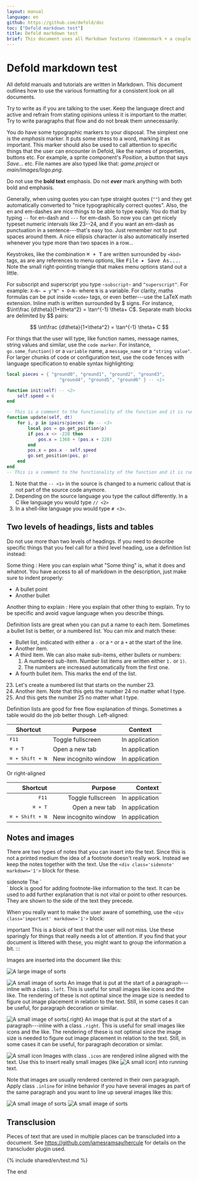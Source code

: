 ```yaml
---
layout: manual
language: en
github: https://github.com/defold/doc
toc: ["Defold markdown test"]
title: Defold markdown test
brief: This document uses all Markdown features (Commonmark + a couple of extensions) that the Defold docs use.
---
```


# Defold markdown test

All defold manuals and tutorials are written in Markdown. This document outlines how to use the various formatting for a consistent look on all documents.

Try to write as if you are talking to the user. Keep the language direct and active and refrain from stating opinions unless it is important to the matter. Try to write paragraphs that flow and do not break them unnecessarily.

You do have some typographic markers to your disposal. The simplest one is the *emphasis* marker. It puts some stress to a word, marking it as important. This marker should also be used to call attention to specific things that the user can encounter in Defold, like the names of properties, buttons etc. For example, a sprite component's *Position*, a button that says *Save...* etc. File names are also typed like that: *game.project* or *main/images/logo.png*.

Do not use the **bold text** emphasis. Do not ***ever*** mark anything with both bold and emphasis.

Generally, when using quotes you can type straight quotes (`""`) and they get automatically converted to "nice typographically correct quotes". Also, the en and em-dashes are nice things to be able to type easily. You do that by typing `--` for en-dash and `---` for em-dash. So now you can get nicely typeset numeric intervals like 23--24, and if you want an em-dash as punctuation in a sentence---that's easy too. Just remember not to put spaces around them. A nice ellipsis character is also automatically inserted whenever you type more than two spaces in a row...

Keystrokes, like the combination <kbd>⌘ + T</kbd> are written surrounded by `<kbd>` tags, as are any references to menu options, like <kbd>File ▸ Save As...</kbd>. Note the small right-pointing triangle that makes menu options stand out a little.

For subscript and superscript you type `~subscript~` and `^superscript^`. For example: <code>X~N~ = y^N^ + O~N~</code> where `N` is a variable. For clarity, maths formulas can be put inside `<code>` tags, or even better---use the LaTeX math extension. Inline math is written surrounded by \$ signs. For instance, $\int\frac {d\theta}{1+\theta^2} = \tan^{-1} \theta+ C$. Separate math blocks are delimited by $$ pairs:

$$
\int\frac {d\theta}{1+\theta^2} = \tan^{-1} \theta+ C
$$

For things that the user will type, like function names, message names, string values and similar, use the `code marker`. For instance, `go.some_function()` or a `variable` name, a `message_name` or a `"string value"`. For larger chunks of code or configuration text, use the code fences with language specification to enable syntax highlighting:

```lua
local pieces = { "ground0", "ground1", "ground2", "ground3",
                    "ground4", "ground5", "ground6" } -- <1>

function init(self) -- <2>
    self.speed = 6
end

-- This is a comment to the functionality of the function and it is running quite long to force a linebreak
function update(self, dt)
    for i, p in ipairs(pieces) do -- <3>
        local pos = go.get_position(p)
        if pos.x <> -228 then
            pos.x = 1368 + (pos.x + 228)
        end
        pos.x = pos.x - self.speed
        go.set_position(pos, p)
    end
end
-- This is a comment to the functionality of the function and it is running quite long to force a
```
1. Note that the `-- <1>` in the source is changed to a numeric callout that is not part of
   the source code anymore.
2. Depending on the source language you type the callout differently. In a C like language
   you would type `// <2>`
3. In a shell-like language you would type `# <3>`.

## Two levels of headings, lists and tables

Do not use more than two levels of headings. If you need to describe specific things that you feel call for a third level heading, use a definition list instead:

Some thing
: Here you can explain what "Some thing" is, what it does and whatnot. You have access to all of markdown in the description, just make sure to indent properly:
  - A bullet point
  - Another bullet

Another thing to explain
: Here you explain that other thing to explain. Try to be specific and avoid vague language when you describe things.

Definition lists are great when you can put a name to each item. Sometimes a bullet list is better, or a numbered list. You can mix and match these:

- Bullet list, indicated with either a `-` or a `*` or a `+` at the start of the line.
- Another item.
- A third item. We can also make sub-items, either bullets or numbers:
    1. A numbered sub-item. Number list items are written either `1.` or `1)`.
    2. The numbers are increased automatically from the first one.
- A fourth bullet item. This marks the end of the list.

23. Let's create a numbered list that starts on the number 23.
1. Another item. Note that this gets the number 24 no matter what I type.
0. And this gets the number 25 no matter what I type.

Definition lists are good for free flow explanation of things. Sometimes a table would do the job better though. Left-aligned:

| Shortcut                  | Purpose               | Context        |
| ------------------------- | --------------------- | -------------- |
| <kbd>F11</kbd>            | Toggle fullscreen     | In application |
| <kbd>⌘ + T</kbd>         | Open a new tab        | In application |
| <kbd>⌘ + Shift + N</kbd> | New incognito window  | In application |

Or right-aligned

| Shortcut                  | Purpose               | Context        |
| ------------------------: | --------------------: | -------------: |
| <kbd>F11</kbd>            | Toggle fullscreen     | In application |
| <kbd>⌘ + T</kbd>         | Open a new tab        | In application |
| <kbd>⌘ + Shift + N</kbd> | New incognito window  | In application |


## Notes and images

There are two types of notes that you can insert into the text. Since this is not a printed medium the idea of a footnote doesn't really work. Instead we keep the notes together with the text. Use the `<div class='sidenote' markdown='1'>` block for these.

</div> sidenote
The `<div class='sidenote' markdown='1'>` block is good for adding footnote-like information to the text. It can be used to add further explanation that is not vital or point to other resources. They are shown to the side of the text they precede.
</div>

When you really want to make the user aware of something, use the `<div class='important' markdown='1'>` block:

</div> important
This is a block of text that the user will not miss. Use these sparingly for things that really needs a lot of attention. If you find that your document is littered with these, you might want to group the information a bit.
:::

Images are inserted into the document like this:

![A large image of sorts](../images/test/large.png)

![A small image of sorts](../images/test/tiny.png) An image that is put at the start of a paragraph---inline with a class `.left`. This is useful for small images like icons and the like. The rendering of these is not optimal since the image size is needed to figure out image placement in relation to the text. Still, in some cases it can be useful, for paragraph decoration or similar.

![A small image of sorts](../images/test/tiny.png){.right} An image that is put at the start of a paragraph---inline with a class `.right`. This is useful for small images like icons and the like. The rendering of these is not optimal since the image size is needed to figure out image placement in relation to the text. Still, in some cases it can be useful, for paragraph decoration or similar.

![A small icon](../images/test/icon.svg) Images with class `.icon` are rendered inline aligned with the text. Use this to insert really small images (like ![A small icon](../images/test/icon.svg)) into running text.

Note that images are usually rendered centered in their own paragraph. Apply class `.inline` for inline behavior if you have several images as part of the same paragraph and you want to line up several images like this:

![A small image of sorts](../images/test/small.png)
![A small image of sorts](../images/test/small.png)

## Transclusion

Pieces of text that are used in multiple places can be transcluded into a document. See https://github.com/jamesramsay/hercule for details on the transcluder plugin used.

{% include shared/en/test.md %}

The end
